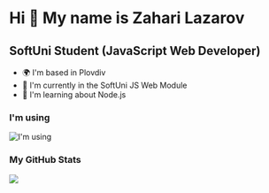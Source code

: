 Hi 👋 My name is Zahari Lazarov 
===============================
## SoftUni Student (JavaScript Web Developer)
  
* 🌍  I'm based in Plovdiv 
* 🚀  I'm currently in the SoftUni JS Web Module 
* 🧠  I'm learning about Node.js

### I'm using  
![I'm using](https://skillicons.dev/icons?i=js,lit,nodejs,html,css,regex,md,git,github,gitlab,vscode,postman&perline=6)

### My GitHub Stats

<a href="http://www.github.com/harecs"><img src="https://github-readme-streak-stats.herokuapp.com/?user=harecs&stroke=64748b&background=22272e&ring=facc15&fire=facc15&currStreakNum=64748b&currStreakLabel=facc15&sideNums=64748b&sideLabels=64748b&dates=64748b&hide_border=true" /></a>
